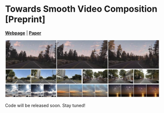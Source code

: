 # Towards Smooth Video Composition [Preprint]

[**Webpage**](https://genforce.github.io/StyleSV) | [**Paper**](tbd)

![](./assets/stylesv_cover.jpg)

Code will be released soon. Stay tuned!
